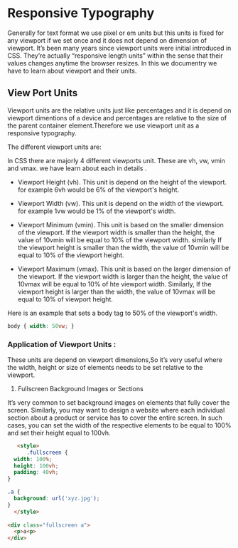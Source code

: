 # Responsive Typography

   Generally for text format we use pixel or em units but this units is fixed for any viewport if we set once and it does not depend on dimension of viewport. It’s been many years since viewport units were initial introduced in CSS. They’re actually “responsive length units” within the sense that their values changes anytime the browser resizes.
In this we documentry we have to learn about viewport and their units.

## View Port Units
    
   Viewport units are the relative units just like percentages and it is depend on viewport dimentions of a device and percentages are relative to the size of the parent container element.Therefore we use viewport unit as a responsive typography.

The different viewport units are:
    
   In CSS there are majorly 4 different viewports unit. These are vh, vw, vmin and vmax. we have learn about each in details .
  
- Viewport Height (vh). This unit is depend on the height of the viewport. for example 6vh would be 6% of the viewport's height.

- Viewport Width (vw). This unit is depend on the width of the viewport. for example 1vw would be 1% of the viewport's width.

- Viewport Minimum (vmin). This unit is based on the smaller dimension of the viewport. If the viewport width is smaller than the height, the value of 10vmin will be equal to 10% of the viewport width. similarly If the viewport height is smaller than the width, the value of 10vmin will be equal to 10% of the viewport height. 

- Viewport Maximum (vmax). This unit is based on the larger dimension of the viewport. If the viewport width is larger than the height, the value of 10vmax will be equal to 10% of hte viewport width. Similarly,  If the viewport height is larger than the width, the value of 10vmax will be equal to 10% of viewport height.

Here is an example that sets a body tag to 50% of the viewport's width.
```css
body { width: 50vw; }
```
### Application of Viewport Units :
   These units are depend on viewport dimensions,So it’s very useful where the width, height or size of elements needs to be set relative to the viewport.

1. Fullscreen Background Images or Sections
  
  It’s very common to set background images on elements that fully cover the screen. Similarly, you may want to design a website where each individual section about a product or service has to cover the entire screen. In such cases, you can set the width of the respective elements to be equal to 100% and set their height equal to 100vh.

```html
   <style>
      .fullscreen {
  width: 100%;
  height: 100vh;
  padding: 40vh;
}

.a {
  background: url('xyz.jpg');
}
  </style>
 
<div class="fullscreen a">
  <p>a<p>
</div>
```

